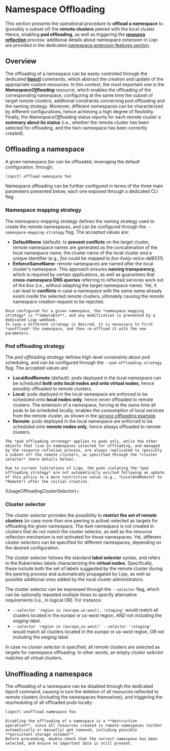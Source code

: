 # Namespace Offloading

This section presents the operational procedure to **offload a namespace** to (possibly a subset of) the **remote clusters** peered with the local cluster.
Hence, enabling **pod offloading**, as well as triggering the [**resource reflection**](/usage/reflection) process: additional details about namespace extension in Liqo are provided in the dedicated [namespace extension features section](FeatureOffloadingNamespaceExtension).

## Overview

The offloading of a namespace can be easily controlled through the dedicated **[liqoctl](/installation/liqoctl.md)** commands, which abstract the creation and update of the appropriate custom resources.
In this context, the most important one is the ***NamespaceOffloading*** resource, which enables the offloading of the corresponding namespace, configuring at the same time the subset of target remote clusters, additional constraints concerning pod offloading and the naming strategy.
Moreover, different namespaces can be characterized by different configurations, hence achieving a high degree of flexibility.
Finally, the *NamespaceOffloading* status reports for each remote cluster a **summary about its status** (i.e., whether the remote cluster has been selected for offloading, and the twin namespace has been correctly created).

## Offloading a namespace

A given namespace *foo* can be offloaded, leveraging the default configuration, through:

```bash
liqoctl offload namespace foo
```

Namespace offloading can be further configured in terms of the three main parameters presented below, each one exposed through a dedicated CLI flag.

### Namespace mapping strategy

The *namespace mapping strategy* defines the naming strategy used to create the remote namespaces, and can be configured through the `--namespace-mapping-strategy` flag.
The accepted values are:

* **DefaultName** (default): to **prevent conflicts** on the target cluster, remote namespace names are generated as the concatenation of the local namespace name, the cluster name of the local cluster and a unique identifier (e.g., *foo* could be mapped to *foo-lively-voice-dd8531*).
* **EnforceSameName**: remote namespaces are named after the local cluster's namespace.
This approach ensures **naming transparency**, which is required by certain applications, as well as guarantees that **cross-namespace DNS queries** referring to reflected services work out of the box (i.e., without adapting the target namespace name).
Yet, it can lead to **conflicts** in case a namespace with the same name already exists inside the selected remote clusters, ultimately causing the remote namespace creation request to be rejected.

```{admonition} Note
Once configured for a given namespace, the *namespace mapping strategy* is **immutable**, and any modification is prevented by a dedicated Liqo webhook.
In case a different strategy is desired, it is necessary to first *unoffload* the namespace, and then re-offload it with the new parameters.
```

### Pod offloading strategy

The *pod offloading strategy* defines high-level constraints about pod scheduling, and can be configured through the `--pod-offloading-strategy` flag.
The accepted values are:

* **LocalAndRemote** (default): pods deployed in the local namespace can be scheduled **both onto local nodes and onto virtual nodes**, hence possibly offloaded to remote clusters.
* **Local**: pods deployed in the local namespace are enforced to be scheduled onto **local nodes only**, hence never offloaded to remote clusters.
The extension of a namespace, forcing at the same time all pods to be scheduled locally, enables the consumption of local services from the remote cluster, as shown in the [*service offloading* example](/examples/service-offloading).
* **Remote**: pods deployed in the local namespace are enforced to be scheduled onto **remote nodes only**, hence always offloaded to remote clusters.

```{admonition} Note
The *pod offloading strategy* applies to pods only, while the other objects that live in namespaces selected for offloading, and managed by the resource refletion process, are always replicated to (possibly a subset of) the remote clusters, as specified through the *cluster selector* (more details below).
```

```{warning}
Due to current limitations of Liqo, the pods violating the *pod offloading strategy* are not automatically evicted following an update of this policy to a more restrictive value (e.g., *LocalAndRemote* to *Remote*) after the initial creation.
```

(UsageOffloadingClusterSelector)=

### Cluster selector

The *cluster selector* provides the possibility to **restrict the set of remote clusters** (in case more than one peering is active) selected as targets for offloading the given namespace.
The *twin* namespace is not created in clusters that do not match the cluster selector, as well as the resource reflection mechanism is not activated for those namespaces.
Yet, different *cluster selectors* can be specified for different namespaces, depending on the desired configuration.

The cluster selector follows the standard **label selector** syntax, and refers to the Kubernetes labels characterizing the **virtual nodes**.
Specifically, these include both the set of labels suggested by the remote cluster during the peering process and automatically propagated by Liqo, as well as possible additional ones added by the local cluster administrators.

The cluster selector can be expressed through the `--selector` flag, which can be optionally repeated multiple times to specify alternative requirements (i.e., in logical OR).
For instance:

* `--selector 'region in (europe,us-west), !staging'` would match all clusters located in the *europe* or *us-west* region, *AND* not including the *staging* label.
* `--selector 'region in (europe,us-west)' --selector '!staging'` would match all clusters located in the *europe* or *us-west* region, *OR* not including the *staging* label.

In case no *cluster selector* is specified, all remote clusters are selected as targets for namespace offloading.
In other words, an empty *cluster selector* matches all virtual clusters.

## Unoffloading a namespace

The offloading of a namespace can be disabled through the dedicated *liqoctl* command, causing in turn the deletion of all resources reflected to remote clusters (including the namespaces themselves), and triggering the rescheduling of all offloaded pods locally:

```bash
liqoctl unoffload namespace foo
```

```{warning}
Disabling the offloading of a namespace is a **destructive operation**, since all resources created in remote namespaces (either automatically or manually) get removed, including possible **persistent storage volumes**.
Before proceeding, double-check that the correct namespace has been selected, and ensure no important data is still present.
```
